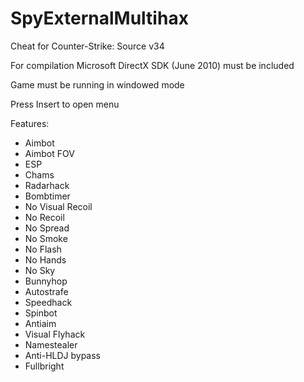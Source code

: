 # SpyExternalMultihax
Cheat for Counter-Strike: Source v34

 For compilation Microsoft DirectX SDK (June 2010) must be included 
 
 Game must be running in windowed mode
 
 Press Insert to open menu

Features:
- Aimbot
- Aimbot FOV
- ESP
- Chams
- Radarhack
- Bombtimer
- No Visual Recoil
- No Recoil
- No Spread
- No Smoke
- No Flash
- No Hands
- No Sky
- Bunnyhop
- Autostrafe
- Speedhack
- Spinbot
- Antiaim
- Visual Flyhack
- Namestealer
- Anti-HLDJ bypass
- Fullbright
